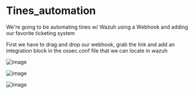 # Tines_automation

We're going to be automating tines w/ Wazuh using a Webhook and adding our favorite ticketing system 

First we have to drag and drop our webhook, grab the link and add an integration block in the ossec.conf file that we can locate in wazuh

![image](https://github.com/user-attachments/assets/ce0833cb-3e49-4e6b-b411-5fbf654b47c2)

![image](https://github.com/user-attachments/assets/c47572ed-b640-411d-8318-a9107d39a538)

![image](https://github.com/user-attachments/assets/450e1202-1330-470f-b158-4ae6a0ec5d1c)
